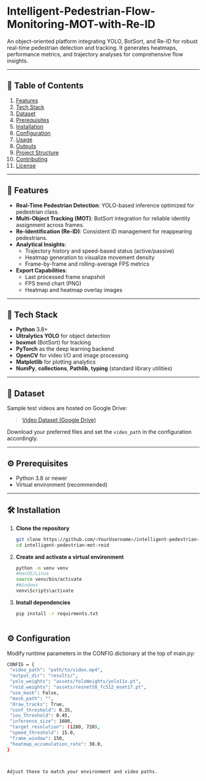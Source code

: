 # Intelligent-Pedestrian-Flow-Monitoring-MOT-with-Re-ID
An object-oriented platform integrating YOLO, BotSort, and Re-ID for robust real-time pedestrian detection and tracking. It generates heatmaps, performance metrics, and trajectory analyses for comprehensive flow insights.


---

## 📑 Table of Contents

1. [Features](#features)  
2. [Tech Stack](#tech-stack)  
3. [Dataset](#dataset)  
4. [Prerequisites](#prerequisites)  
5. [Installation](#installation)  
6. [Configuration](#configuration)  
7. [Usage](#usage)  
8. [Outputs](#outputs)  
9. [Project Structure](#project-structure)  
10. [Contributing](#contributing)  
11. [License](#license)  

---

## 🚀 Features

- **Real-Time Pedestrian Detection**: YOLO-based inference optimized for pedestrian class.  
- **Multi-Object Tracking (MOT)**: BotSort integration for reliable identity assignment across frames.  
- **Re-Identification (Re-ID)**: Consistent ID management for reappearing pedestrians.  
- **Analytical Insights**:  
  - Trajectory history and speed-based status (active/passive)  
  - Heatmap generation to visualize movement density  
  - Frame-by-frame and rolling-average FPS metrics  
- **Export Capabilities**:  
  - Last processed frame snapshot  
  - FPS trend chart (PNG)  
  - Heatmap and heatmap overlay images  

---

## 🧰 Tech Stack

- **Python** 3.8+  
- **Ultralytics YOLO** for object detection  
- **boxmot** (BotSort) for tracking  
- **PyTorch** as the deep learning backend  
- **OpenCV** for video I/O and image processing  
- **Matplotlib** for plotting analytics  
- **NumPy**, **collections**, **Pathlib**, **typing** (standard library utilities)  

---

## 🎥 Dataset

Sample test videos are hosted on Google Drive:

> [Video Dataset (Google Drive)](https://drive.google.com/drive/folders/1HREd4u_iMUsA87WBDn9zHzfuMywZDokO)

Download your preferred files and set the `video_path` in the configuration accordingly.

---

## ⚙️ Prerequisites

- Python 3.8 or newer  
- Virtual environment (recommended)  

---

## 🛠️ Installation

1. **Clone the repository**  
   ```bash
   git clone https://github.com/<YourUsername>/intelligent-pedestrian-mot-reid.git
   cd intelligent-pedestrian-mot-reid

2. **Create and activate a virtual environment**
   ```bash
   python -m venv venv
   #macOS/Linux
   source venv/bin/activate
   #Windows
   venv\Scripts\activate

3. **Install dependencies**
   ```bash
   pip install -r requirments.txt
  
## ⚙️ Configuration

Modify runtime parameters in the CONFIG dictionary at the top of main.py:

   ```bash
   CONFIG = {
    "video_path": "path/to/video.mp4",
    "output_dir": "results/",
    "yolo_weights": "assets/YoloWeights/yolo11x.pt",
    "reid_weights": "assets/resnet50_fc512_msmt17.pt",
    "use_mask": False,
    "mask_path": "",
    "draw_tracks": True,
    "conf_threshold": 0.35,
    "iou_threshold": 0.45,
    "inference_size": 1600,
    "target_resolution": (1280, 720),
    "speed_threshold": 15.0,
    "frame_window": 150,
    "heatmap_accumulation_rate": 30.0,
}
  
 

Adjust these to match your environment and video paths.






